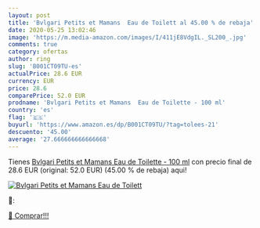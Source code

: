```yaml
---
layout: post
title: 'Bvlgari Petits et Mamans  Eau de Toilett al 45.00 % de rebaja'
date: 2020-05-25 13:02:46
image: 'https://m.media-amazon.com/images/I/411jE8VdgIL._SL200_.jpg'
comments: true
category: ofertas
author: ring
slug: 'B001CT09TU-es'
actualPrice: 28.6 EUR
currency: EUR
price: 28.6
comparePrice: 52.0 EUR
prodname: 'Bvlgari Petits et Mamans  Eau de Toilette - 100 ml'
country: 'es'
flag: '🇪🇸'
buyurl: 'https://www.amazon.es/dp/B001CT09TU/?tag=tolees-21'
descuento: '45.00'
average: '27.666666666666668'
---
```


Tienes [Bvlgari Petits et Mamans  Eau de Toilette - 100 ml](https://www.amazon.es/dp/B001CT09TU/?tag=tolees-21) con precio final de  28.6 EUR (original: 52.0 EUR) (45.00 %  de rebaja) aqui!

[![Bvlgari Petits et Mamans  Eau de Toilett](https://m.media-amazon.com/images/I/411jE8VdgIL._SL200_.jpg)](https://www.amazon.es/dp/B001CT09TU/?tag=tolees-21)

🔎:


[🛒 Comprar!!!](https://www.amazon.es/dp/B001CT09TU/?tag=tolees-21)
